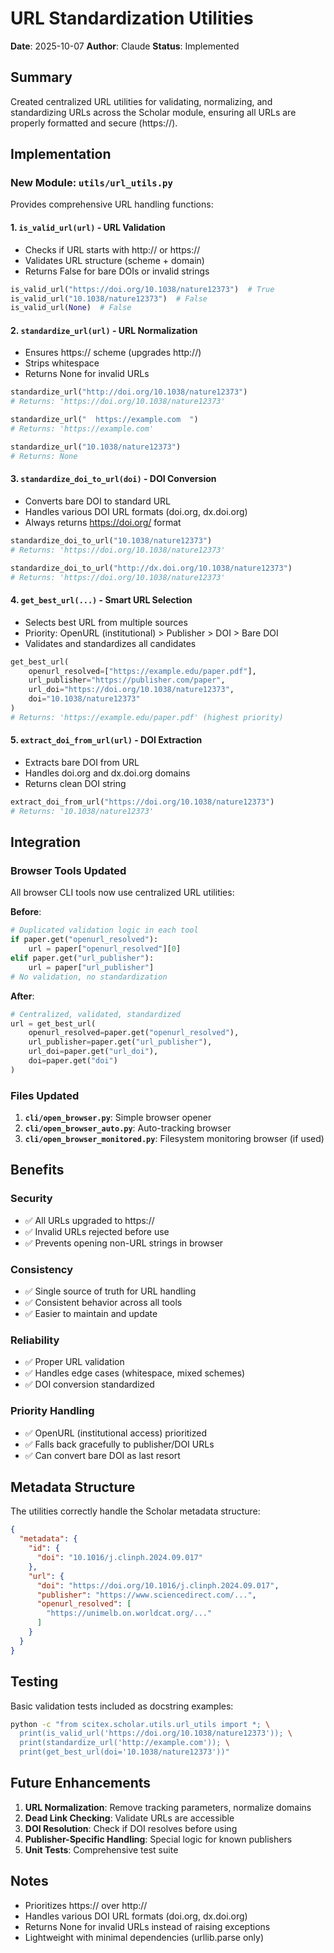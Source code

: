 # URL Standardization Utilities

**Date**: 2025-10-07
**Author**: Claude
**Status**: Implemented

## Summary

Created centralized URL utilities for validating, normalizing, and standardizing URLs across the Scholar module, ensuring all URLs are properly formatted and secure (https://).

## Implementation

### New Module: `utils/url_utils.py`

Provides comprehensive URL handling functions:

#### 1. `is_valid_url(url)` - URL Validation
- Checks if URL starts with http:// or https://
- Validates URL structure (scheme + domain)
- Returns False for bare DOIs or invalid strings

```python
is_valid_url("https://doi.org/10.1038/nature12373")  # True
is_valid_url("10.1038/nature12373")  # False
is_valid_url(None)  # False
```

#### 2. `standardize_url(url)` - URL Normalization
- Ensures https:// scheme (upgrades http://)
- Strips whitespace
- Returns None for invalid URLs

```python
standardize_url("http://doi.org/10.1038/nature12373")
# Returns: 'https://doi.org/10.1038/nature12373'

standardize_url("  https://example.com  ")
# Returns: 'https://example.com'

standardize_url("10.1038/nature12373")
# Returns: None
```

#### 3. `standardize_doi_to_url(doi)` - DOI Conversion
- Converts bare DOI to standard URL
- Handles various DOI URL formats (doi.org, dx.doi.org)
- Always returns https://doi.org/ format

```python
standardize_doi_to_url("10.1038/nature12373")
# Returns: 'https://doi.org/10.1038/nature12373'

standardize_doi_to_url("http://dx.doi.org/10.1038/nature12373")
# Returns: 'https://doi.org/10.1038/nature12373'
```

#### 4. `get_best_url(...)` - Smart URL Selection
- Selects best URL from multiple sources
- Priority: OpenURL (institutional) > Publisher > DOI > Bare DOI
- Validates and standardizes all candidates

```python
get_best_url(
    openurl_resolved=["https://example.edu/paper.pdf"],
    url_publisher="https://publisher.com/paper",
    url_doi="https://doi.org/10.1038/nature12373",
    doi="10.1038/nature12373"
)
# Returns: 'https://example.edu/paper.pdf' (highest priority)
```

#### 5. `extract_doi_from_url(url)` - DOI Extraction
- Extracts bare DOI from URL
- Handles doi.org and dx.doi.org domains
- Returns clean DOI string

```python
extract_doi_from_url("https://doi.org/10.1038/nature12373")
# Returns: '10.1038/nature12373'
```

## Integration

### Browser Tools Updated

All browser CLI tools now use centralized URL utilities:

**Before**:
```python
# Duplicated validation logic in each tool
if paper.get("openurl_resolved"):
    url = paper["openurl_resolved"][0]
elif paper.get("url_publisher"):
    url = paper["url_publisher"]
# No validation, no standardization
```

**After**:
```python
# Centralized, validated, standardized
url = get_best_url(
    openurl_resolved=paper.get("openurl_resolved"),
    url_publisher=paper.get("url_publisher"),
    url_doi=paper.get("url_doi"),
    doi=paper.get("doi")
)
```

### Files Updated

1. **`cli/open_browser.py`**: Simple browser opener
2. **`cli/open_browser_auto.py`**: Auto-tracking browser
3. **`cli/open_browser_monitored.py`**: Filesystem monitoring browser (if used)

## Benefits

### Security
- ✅ All URLs upgraded to https://
- ✅ Invalid URLs rejected before use
- ✅ Prevents opening non-URL strings in browser

### Consistency
- ✅ Single source of truth for URL handling
- ✅ Consistent behavior across all tools
- ✅ Easier to maintain and update

### Reliability
- ✅ Proper URL validation
- ✅ Handles edge cases (whitespace, mixed schemes)
- ✅ DOI conversion standardized

### Priority Handling
- ✅ OpenURL (institutional access) prioritized
- ✅ Falls back gracefully to publisher/DOI URLs
- ✅ Can convert bare DOI as last resort

## Metadata Structure

The utilities correctly handle the Scholar metadata structure:

```json
{
  "metadata": {
    "id": {
      "doi": "10.1016/j.clinph.2024.09.017"
    },
    "url": {
      "doi": "https://doi.org/10.1016/j.clinph.2024.09.017",
      "publisher": "https://www.sciencedirect.com/...",
      "openurl_resolved": [
        "https://unimelb.on.worldcat.org/..."
      ]
    }
  }
}
```

## Testing

Basic validation tests included as docstring examples:

```bash
python -c "from scitex.scholar.utils.url_utils import *; \
  print(is_valid_url('https://doi.org/10.1038/nature12373')); \
  print(standardize_url('http://example.com')); \
  print(get_best_url(doi='10.1038/nature12373'))"
```

## Future Enhancements

1. **URL Normalization**: Remove tracking parameters, normalize domains
2. **Dead Link Checking**: Validate URLs are accessible
3. **DOI Resolution**: Check if DOI resolves before using
4. **Publisher-Specific Handling**: Special logic for known publishers
5. **Unit Tests**: Comprehensive test suite

## Notes

- Prioritizes https:// over http://
- Handles various DOI URL formats (doi.org, dx.doi.org)
- Returns None for invalid URLs instead of raising exceptions
- Lightweight with minimal dependencies (urllib.parse only)
